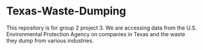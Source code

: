 # Texas-Waste-Dumping
This repository is for group 2 project 3. We are accessing data from the U.S. Environmental Protection Agency on companies in Texas and the waste they dump from various industries. 
